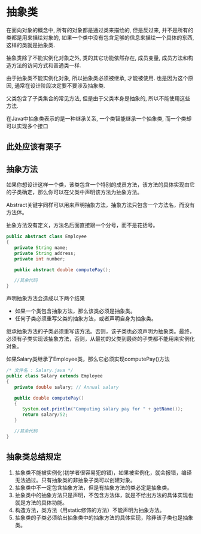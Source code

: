 # 抽象类

在面向对象的概念中, 所有的对象都是通过类来描绘的, 但是反过来, 并不是所有的类都是用来描绘对象的, 如果一个类中没有包含足够的信息来描绘一个具体的东西, 这样的类就是抽象类.

抽象类除了不能实例化对象之外, 类的其它功能依然存在, 成员变量, 成员方法和构造方法的访问方式和普通类一样.

由于抽象类不能实例化对象, 所以抽象类必须被继承, 才能被使用. 也是因为这个原因, 通常在设计阶段决定要不要涉及抽象类.

父类包含了子类集合的常见方法, 但是由于父类本身是抽象的, 所以不能使用这些方法.

在Java中抽象类表示的是一种继承关系, 一个类智能继承一个抽象类, 而一个类却可以实现多个接口

## 此处应该有栗子

## 抽象方法

如果你想设计这样一个类，该类包含一个特别的成员方法，该方法的具体实现由它的子类确定，那么你可以在父类中声明该方法为抽象方法。

Abstract关键字同样可以用来声明抽象方法，抽象方法只包含一个方法名，而没有方法体。

抽象方法没有定义，方法名后面直接跟一个分号，而不是花括号。

```java
public abstract class Employee
{
   private String name;
   private String address;
   private int number;

   public abstract double computePay();

   //其余代码
}
```

声明抽象方法会造成以下两个结果

* 如果一个类包含抽象方法，那么该类必须是抽象类。
* 任何子类必须重写父类的抽象方法，或者声明自身为抽象类。

继承抽象方法的子类必须重写该方法。否则，该子类也必须声明为抽象类。最终，必须有子类实现该抽象方法，否则，从最初的父类到最终的子类都不能用来实例化对象。

如果Salary类继承了Employee类，那么它必须实现computePay()方法

```java
/* 文件名 : Salary.java */
public class Salary extends Employee
{
   private double salary; // Annual salary

   public double computePay()
   {
      System.out.println("Computing salary pay for " + getName());
      return salary/52;
   }

   //其余代码
}
```

## 抽象类总结规定

1. 抽象类不能被实例化(初学者很容易犯的错)，如果被实例化，就会报错，编译无法通过。只有抽象类的非抽象子类可以创建对象。
2. 抽象类中不一定包含抽象方法，但是有抽象方法的类必定是抽象类。
3. 抽象类中的抽象方法只是声明，不包含方法体，就是不给出方法的具体实现也就是方法的具体功能。
4. 构造方法，类方法（用static修饰的方法）不能声明为抽象方法。
5. 抽象类的子类必须给出抽象类中的抽象方法的具体实现，除非该子类也是抽象类。

